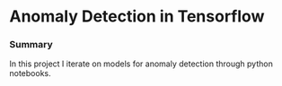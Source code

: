 # Anomaly Detection in Tensorflow

### Summary
In this project I iterate on models for anomaly detection through python notebooks.